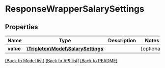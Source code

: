# ResponseWrapperSalarySettings

## Properties
Name | Type | Description | Notes
------------ | ------------- | ------------- | -------------
**value** | [**\Tripletex\Model\SalarySettings**](SalarySettings.md) |  | [optional] 

[[Back to Model list]](../README.md#documentation-for-models) [[Back to API list]](../README.md#documentation-for-api-endpoints) [[Back to README]](../README.md)

